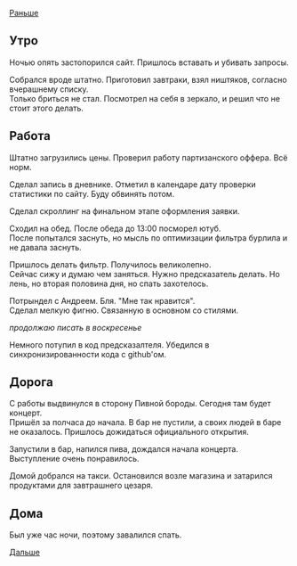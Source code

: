 [Раньше](2019.10.03.md)
## Утро
Ночью опять застопорился сайт. Пришлось вставать и убивать запросы.

Собрался вроде штатно. Приготовил завтраки, взял ништяков, согласно вчерашнему списку.  
Только бриться не стал. Посмотрел на себя в зеркало, и решил что не стоит этого делать.
## Работа
Штатно загрузились цены. Проверил работу партизанского оффера. Всё норм.

Сделал запись в дневнике. Отметил в календаре дату проверки статистики по сайту. Буду обвинять потом.

Сделал скроллинг на финальном этапе оформления заявки.

Сходил на обед. После обеда до 13:00 посморел ютуб.  
После попытался заснуть, но мысль по оптимизации фильтра бурлила и не давала заснуть.

Пришлось делать фильтр. Получилось великолепно.  
Сейчас сижу и думаю чем заняться. Нужно предсказатель делать. Но лень, но вторая половина дня, но спать захотелось.

Потрындел с Андреем. Бля. "Мне так нравится".  
Сделал мелкую фигню. Связанную в основном со стилями.

*продолжаю писать в воскресенье*

Немного потупил в код предсказалтеля. Убедился в синхронизированности кода с github'ом.
## Дорога
С работы выдвинулся в сторону Пивной бороды. Сегодня там будет концерт.  
Пришёл за полчаса до начала. В бар не пустили, а своих людей в баре не оказалось. Пришлось дожидаться официального открытия.

Запустили в бар, напился пива, дождался начала концерта.  
Выступление очень понравилось.

Домой добрался на такси. Остановился возле магазина и затарился продуктами для завтрашнего цезаря.
## Дома
Был уже час ночи, поэтому завалился спать.

[Дальше](2019.10.05.md)
